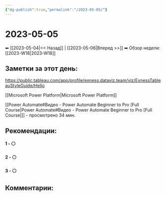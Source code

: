 ```yaml
---
{"dg-publish":true,"permalink":"/2023-05-05/"}
---
```


# 2023-05-05

⬅  [[2023-05-04\|<<  Назад]] | [[2023-05-06\|Вперед >>]]  ➡
Обзор недели: [[2023-W18\|2023-W18]]


## Заметки за этот день:

https://public.tableau.com/app/profile/exness.dataviz.team/viz/ExnessTableauStyleGuide/Hello

[[Microsoft Power Platform\|Microsoft Power Platform]]

[[Power Automate#Видео - Power Automate Beginner to Pro [Full Course\|Power Automate#Видео - Power Automate Beginner to Pro [Full Course]]] - просмотрено 34 мин.

## Рекомендации:

#### 1 - ⚪ 

#### 2 - ⚪ 

#### 3 - ⚪ 


## Комментарии:
